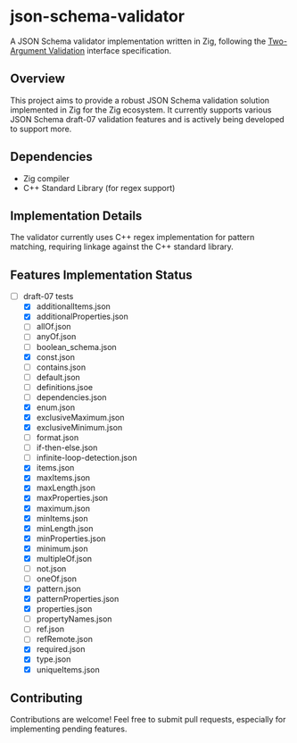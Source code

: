 # json-schema-validator

A JSON Schema validator implementation written in Zig, following the [Two-Argument Validation](https://json-schema.org/implementers/interfaces#two-argument-validation) interface specification.

## Overview

This project aims to provide a robust JSON Schema validation solution implemented in Zig for the Zig ecosystem. It currently supports various JSON Schema draft-07 validation features and is actively being developed to support more.

## Dependencies

- Zig compiler
- C++ Standard Library (for regex support)

## Implementation Details

The validator currently uses C++ regex implementation for pattern matching, requiring linkage against the C++ standard library.

## Features Implementation Status

- [ ] draft-07 tests
  - [x] additionalItems.json
  - [x] additionalProperties.json
  - [ ] allOf.json
  - [ ] anyOf.json
  - [ ] boolean_schema.json
  - [x] const.json
  - [ ] contains.json
  - [ ] default.json
  - [ ] definitions.jsoe
  - [ ] dependencies.json
  - [x] enum.json
  - [x] exclusiveMaximum.json
  - [x] exclusiveMinimum.json
  - [ ] format.json
  - [ ] if-then-else.json
  - [ ] infinite-loop-detection.json
  - [x] items.json
  - [x] maxItems.json
  - [x] maxLength.json
  - [x] maxProperties.json
  - [x] maximum.json
  - [x] minItems.json
  - [x] minLength.json
  - [x] minProperties.json
  - [x] minimum.json
  - [x] multipleOf.json
  - [ ] not.json
  - [ ] oneOf.json
  - [x] pattern.json
  - [x] patternProperties.json
  - [x] properties.json
  - [ ] propertyNames.json
  - [ ] ref.json
  - [ ] refRemote.json
  - [x] required.json
  - [x] type.json
  - [x] uniqueItems.json

## Contributing

Contributions are welcome! Feel free to submit pull requests, especially for implementing pending features.
